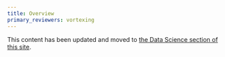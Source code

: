 ```yaml
---
title: Overview
primary_reviewers: vortexing
---
```

This content has been updated and moved to [the Data Science section of this site](/datascience/ds_index/).